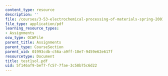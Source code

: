 ```yaml
---
content_type: resource
description: ''
file: /courses/3-53-electrochemical-processing-of-materials-spring-2001/5f146af9bef7fc577fae3c58b75c6d22_test1sol.pdf
file_type: application/pdf
learning_resource_types:
- Assignments
ocw_type: OCWFile
parent_title: Assignments
parent_type: CourseSection
parent_uid: 01993cdb-c56a-a9ff-10e7-9459e62e617f
resourcetype: Document
title: test1sol.pdf
uid: 5f146af9-bef7-fc57-7fae-3c58b75c6d22
---
```

